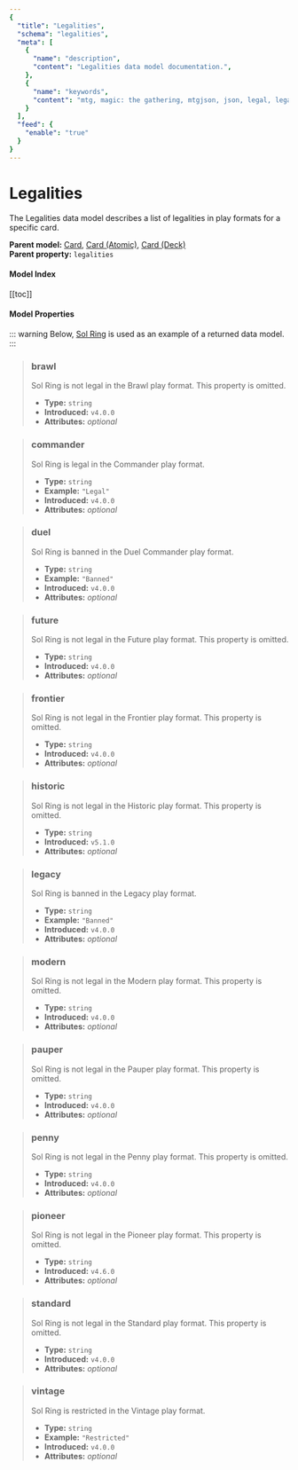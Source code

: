 ```yaml
---
{
  "title": "Legalities",
  "schema": "legalities",
  "meta": [
    {
      "name": "description",
      "content": "Legalities data model documentation.",
    },
    {
      "name": "keywords",
      "content": "mtg, magic: the gathering, mtgjson, json, legal, legalities",
    }
  ],
  "feed": {
    "enable": "true"
  }
}
---
```


# Legalities

The Legalities data model describes a list of legalities in  play formats for a specific card.

**Parent model:** [Card](../card/), [Card (Atomic)](../card-atomic/), [Card (Deck)](../card-deck/)  
**Parent property:** `legalities`

#### Model Index

<PropertyToggler/>

[[toc]]

#### Model Properties

::: warning
Below, [Sol Ring](https://scryfall.com/card/c18/222/sol-ring) is used as an example of a returned data model.
:::

> ### brawl  
> Sol Ring is not legal in the Brawl play format. This property is omitted.  
>
> - **Type:** `string`  
> - **Introduced:** `v4.0.0`  
> - **Attributes:** <i class="optional">optional</i> 

> ### commander  
> Sol Ring is legal in the Commander play format.  
>
> - **Type:** `string`  
> - **Example:** `"Legal"`  
> - **Introduced:** `v4.0.0`  
> - **Attributes:** <i class="optional">optional</i> 

> ### duel  
> Sol Ring is banned in the Duel Commander play format.  
>
> - **Type:** `string`  
> - **Example:** `"Banned"`  
> - **Introduced:** `v4.0.0`  
> - **Attributes:** <i class="optional">optional</i> 

> ### future  
> Sol Ring is not legal in the Future play format. This property is omitted.  
>
> - **Type:** `string`  
> - **Introduced:** `v4.0.0`  
> - **Attributes:** <i class="optional">optional</i> 

> ### frontier  
> Sol Ring is not legal in the Frontier play format. This property is omitted.  
>
> - **Type:** `string`  
> - **Introduced:** `v4.0.0`  
> - **Attributes:** <i class="optional">optional</i> 

> ### historic  
> Sol Ring is not legal in the Historic play format. This property is omitted.  
>
> - **Type:** `string`  
> - **Introduced:** `v5.1.0`  
> - **Attributes:** <i class="optional">optional</i> 

> ### legacy  
> Sol Ring is banned in the Legacy play format.  
>
> - **Type:** `string`  
> - **Example:** `"Banned"`  
> - **Introduced:** `v4.0.0`  
> - **Attributes:** <i class="optional">optional</i> 

> ### modern  
> Sol Ring is not legal in the Modern play format. This property is omitted.  
>
> - **Type:** `string`  
> - **Introduced:** `v4.0.0`  
> - **Attributes:** <i class="optional">optional</i> 

> ### pauper  
> Sol Ring is not legal in the Pauper play format. This property is omitted.  
>
> - **Type:** `string`  
> - **Introduced:** `v4.0.0`  
> - **Attributes:** <i class="optional">optional</i> 

> ### penny  
> Sol Ring is not legal in the Penny play format. This property is omitted.  
>
> - **Type:** `string`  
> - **Introduced:** `v4.0.0`  
> - **Attributes:** <i class="optional">optional</i> 

> ### pioneer  
> Sol Ring is not legal in the Pioneer play format. This property is omitted.  
>
> - **Type:** `string`  
> - **Introduced:** `v4.6.0`  
> - **Attributes:** <i class="optional">optional</i> 

> ### standard  
> Sol Ring is not legal in the Standard play format. This property is omitted.  
>
> - **Type:** `string`  
> - **Introduced:** `v4.0.0`  
> - **Attributes:** <i class="optional">optional</i> 

> ### vintage  
> Sol Ring is restricted in the Vintage play format.  
>
> - **Type:** `string`  
> - **Example:** `"Restricted"`  
> - **Introduced:** `v4.0.0`  
> - **Attributes:** <i class="optional">optional</i> 
